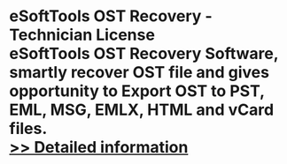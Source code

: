 # eSoftTools OST Recovery - Technician License<br />eSoftTools OST Recovery Software, smartly recover OST file and gives opportunity to Export OST to PST, EML, MSG, EMLX, HTML and vCard files.<br />[>> Detailed information](https://secure.shareit.com/shareit/product.html?productid=300877199&affiliateid=200057808)